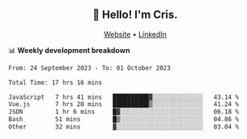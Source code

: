 
<h2 align="center">👋 Hello! I'm Cris.</h2>
<p align="center">
  <a href="https://www.criscunas.dev">Website</a> •
  <a href="https://www.linkedin.com/in/cristophercunas/">LinkedIn</a> 
</p>


📊 **Weekly development breakdown**
<!--START_SECTION:waka-->

```txt
From: 24 September 2023 - To: 01 October 2023

Total Time: 17 hrs 16 mins

JavaScript   7 hrs 41 mins   ██████████▓░░░░░░░░░░░░░░   43.14 %
Vue.js       7 hrs 20 mins   ██████████▒░░░░░░░░░░░░░░   41.24 %
JSON         1 hr 6 mins     █▓░░░░░░░░░░░░░░░░░░░░░░░   06.18 %
Bash         51 mins         █▒░░░░░░░░░░░░░░░░░░░░░░░   04.86 %
Other        32 mins         ▓░░░░░░░░░░░░░░░░░░░░░░░░   03.04 %
```

<!--END_SECTION:waka-->
